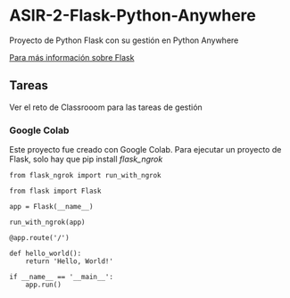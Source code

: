 # ASIR-2-Flask-Python-Anywhere
Proyecto de Python Flask con su gestión en Python Anywhere

[Para más información sobre Flask](https://openwebinars.net/blog/que-es-flask/)

## Tareas ##
Ver el reto de Classrooom para las tareas de gestión

### Google Colab ###
Este proyecto fue creado con Google Colab. Para ejecutar un proyecto de Flask, solo hay que pip install *flask_ngrok*

    from flask_ngrok import run_with_ngrok

    from flask import Flask

    app = Flask(__name__)

    run_with_ngrok(app) 

    @app.route('/')
    
    def hello_world():
        return 'Hello, World!'
        
    if __name__ == '__main__':
        app.run()
